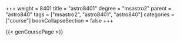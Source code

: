 +++
weight = 8401
title = "astro8401"
degree = "msastro2"
parent = "astro840"
tags = ["msastro2", "astro8401", "astro840"]
categories = ["course"]
bookCollapseSection = false
+++

{{< genCoursePage >}}
